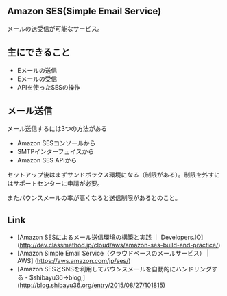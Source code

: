 ## Amazon SES(Simple Email Service)
メールの送受信が可能なサービス。

## 主にできること
* Eメールの送信
* Eメールの受信
* APIを使ったSESの操作

## メール送信
メール送信するには3つの方法がある

* Amazon SESコンソールから
* SMTPインターフェイスから
* Amazon SES APIから

セットアップ後はまずサンドボックス環境になる（制限がある）。制限を外すにはサポートセンターに申請が必要。

またバウンスメールの率が高くなると送信制限があるとのこと。

## Link
* [Amazon SESによるメール送信環境の構築と実践 ｜ Developers.IO] (http://dev.classmethod.jp/cloud/aws/amazon-ses-build-and-practice/)
* [Amazon Simple Email Service（クラウドベースのメールサービス） | AWS] (https://aws.amazon.com/jp/ses/)
* [Amazon SESとSNSを利用してバウンスメールを自動的にハンドリングする - $shibayu36->blog;] (http://blog.shibayu36.org/entry/2015/08/27/101815)
